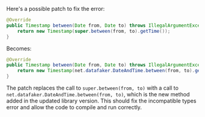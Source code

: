 Here's a possible patch to fix the error:
```java
@Override
public Timestamp between(Date from, Date to) throws IllegalArgumentException {
    return new Timestamp(super.between(from, to).getTime());
}
```
Becomes:
```java
@Override
public Timestamp between(Date from, Date to) throws IllegalArgumentException {
    return new Timestamp(net.datafaker.DateAndTime.between(from, to).getTime());
}
```
The patch replaces the call to `super.between(from, to)` with a call to `net.datafaker.DateAndTime.between(from, to)`, which is the new method added in the updated library version. This should fix the incompatible types error and allow the code to compile and run correctly.